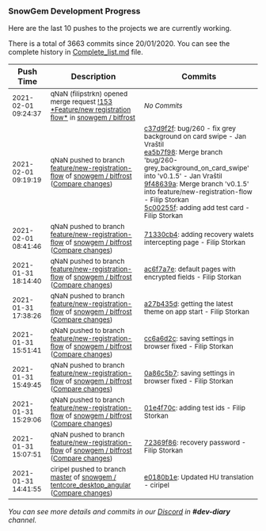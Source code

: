 
### SnowGem Development Progress

Here are the last 10 pushes to the projects we are currently working.

There is a total of 3663 commits since 20/01/2020. You can see the complete history in
 [Complete_list.md](Complete_list.md) file.

| Push Time | Description | Commits |
| --- | --- | --- |
| <sub>2021-02-01 09:24:37</sub> | <sub>qNaN (filipstrkn) opened merge request [\!153 \*Feature/new registration flow\*](https://gitlab.com/snowgem/bitfrost/-/merge_requests/153) in [snowgem / bitfrost](https://gitlab.com/snowgem/bitfrost)</sub> | <sub>_No Commits_</sub> |
| <sub>2021-02-01 09:19:19</sub> | <sub>qNaN pushed to branch [feature/new\-registration\-flow](https://gitlab.com/snowgem/bitfrost/commits/feature/new-registration-flow) of [snowgem / bitfrost](https://gitlab.com/snowgem/bitfrost) ([Compare changes](https://gitlab.com/snowgem/bitfrost/compare/71330cb403c18105aa8a29d894fdf5dae1759fc2...5c00255f3b6156c00bf13b71195294358d9d1d7f))</sub> | <sub>[c37d9f2f](https://gitlab.com/snowgem/bitfrost/-/commit/c37d9f2fe00303f5e807732b5da08acb3e6b2b30): bug/260 - fix grey background on card swipe - Jan Vraštil<br>[ea5b7f98](https://gitlab.com/snowgem/bitfrost/-/commit/ea5b7f98a2de7ba119e8ad89063d7b2b0b076e14): Merge branch 'bug/260-grey_background_on_card_swipe' into 'v0.1.5' - Jan Vraštil<br>[9f48639a](https://gitlab.com/snowgem/bitfrost/-/commit/9f48639adcb5f855a3f117d75a678b4b669c24d4): Merge branch 'v0.1.5' into feature/new-registration-flow - Filip Storkan<br>[5c00255f](https://gitlab.com/snowgem/bitfrost/-/commit/5c00255f3b6156c00bf13b71195294358d9d1d7f): adding add test card - Filip Storkan</sub> |
| <sub>2021-02-01 08:41:46</sub> | <sub>qNaN pushed to branch [feature/new\-registration\-flow](https://gitlab.com/snowgem/bitfrost/commits/feature/new-registration-flow) of [snowgem / bitfrost](https://gitlab.com/snowgem/bitfrost) ([Compare changes](https://gitlab.com/snowgem/bitfrost/compare/ac6f7a7eed094ee6d8aea5d3dd19c80b86cc79f3...71330cb403c18105aa8a29d894fdf5dae1759fc2))</sub> | <sub>[71330cb4](https://gitlab.com/snowgem/bitfrost/-/commit/71330cb403c18105aa8a29d894fdf5dae1759fc2): adding recovery walets intercepting page - Filip Storkan</sub> |
| <sub>2021-01-31 18:14:40</sub> | <sub>qNaN pushed to branch [feature/new\-registration\-flow](https://gitlab.com/snowgem/bitfrost/commits/feature/new-registration-flow) of [snowgem / bitfrost](https://gitlab.com/snowgem/bitfrost) ([Compare changes](https://gitlab.com/snowgem/bitfrost/compare/a27b435d41288252e2c7aab32dafe2d2fbe8defe...ac6f7a7eed094ee6d8aea5d3dd19c80b86cc79f3))</sub> | <sub>[ac6f7a7e](https://gitlab.com/snowgem/bitfrost/-/commit/ac6f7a7eed094ee6d8aea5d3dd19c80b86cc79f3): default pages with encrypted fields - Filip Storkan</sub> |
| <sub>2021-01-31 17:38:26</sub> | <sub>qNaN pushed to branch [feature/new\-registration\-flow](https://gitlab.com/snowgem/bitfrost/commits/feature/new-registration-flow) of [snowgem / bitfrost](https://gitlab.com/snowgem/bitfrost) ([Compare changes](https://gitlab.com/snowgem/bitfrost/compare/cc6a6d2ca89207517208f0a3690ad5737e51496e...a27b435d41288252e2c7aab32dafe2d2fbe8defe))</sub> | <sub>[a27b435d](https://gitlab.com/snowgem/bitfrost/-/commit/a27b435d41288252e2c7aab32dafe2d2fbe8defe): getting the latest theme on app start - Filip Storkan</sub> |
| <sub>2021-01-31 15:51:41</sub> | <sub>qNaN pushed to branch [feature/new\-registration\-flow](https://gitlab.com/snowgem/bitfrost/commits/feature/new-registration-flow) of [snowgem / bitfrost](https://gitlab.com/snowgem/bitfrost) ([Compare changes](https://gitlab.com/snowgem/bitfrost/compare/0a86c5b7a1cdbec656ecc0cf42ed83e8215de689...cc6a6d2ca89207517208f0a3690ad5737e51496e))</sub> | <sub>[cc6a6d2c](https://gitlab.com/snowgem/bitfrost/-/commit/cc6a6d2ca89207517208f0a3690ad5737e51496e): saving settings in browser fixed - Filip Storkan</sub> |
| <sub>2021-01-31 15:49:45</sub> | <sub>qNaN pushed to branch [feature/new\-registration\-flow](https://gitlab.com/snowgem/bitfrost/commits/feature/new-registration-flow) of [snowgem / bitfrost](https://gitlab.com/snowgem/bitfrost) ([Compare changes](https://gitlab.com/snowgem/bitfrost/compare/01e4f70cb29fa9b855d540ac5ca642b409a38ad8...0a86c5b7a1cdbec656ecc0cf42ed83e8215de689))</sub> | <sub>[0a86c5b7](https://gitlab.com/snowgem/bitfrost/-/commit/0a86c5b7a1cdbec656ecc0cf42ed83e8215de689): saving settings in browser fixed - Filip Storkan</sub> |
| <sub>2021-01-31 15:29:06</sub> | <sub>qNaN pushed to branch [feature/new\-registration\-flow](https://gitlab.com/snowgem/bitfrost/commits/feature/new-registration-flow) of [snowgem / bitfrost](https://gitlab.com/snowgem/bitfrost) ([Compare changes](https://gitlab.com/snowgem/bitfrost/compare/72369f863c9ce51478e21c890948775968716336...01e4f70cb29fa9b855d540ac5ca642b409a38ad8))</sub> | <sub>[01e4f70c](https://gitlab.com/snowgem/bitfrost/-/commit/01e4f70cb29fa9b855d540ac5ca642b409a38ad8): adding test ids - Filip Storkan</sub> |
| <sub>2021-01-31 15:07:51</sub> | <sub>qNaN pushed to branch [feature/new\-registration\-flow](https://gitlab.com/snowgem/bitfrost/commits/feature/new-registration-flow) of [snowgem / bitfrost](https://gitlab.com/snowgem/bitfrost) ([Compare changes](https://gitlab.com/snowgem/bitfrost/compare/00c4ee9948e48ff5169207eb17e8d618acf9922c...72369f863c9ce51478e21c890948775968716336))</sub> | <sub>[72369f86](https://gitlab.com/snowgem/bitfrost/-/commit/72369f863c9ce51478e21c890948775968716336): recovery password - Filip Storkan</sub> |
| <sub>2021-01-31 14:41:55</sub> | <sub>ciripel pushed to branch [master](https://gitlab.com/snowgem/tentcore_desktop_angular/commits/master) of [snowgem / tentcore\_desktop\_angular](https://gitlab.com/snowgem/tentcore_desktop_angular) ([Compare changes](https://gitlab.com/snowgem/tentcore_desktop_angular/compare/41830cfe68f73bfd753b597febf4785d3524dac4...e0180b1efdc1f56b2b7623611e8e1a4a63d5976e))</sub> | <sub>[e0180b1e](https://gitlab.com/snowgem/tentcore_desktop_angular/-/commit/e0180b1efdc1f56b2b7623611e8e1a4a63d5976e): Updated HU translation - ciripel</sub> |

_You can see more details and commits in our [Discord](https://discord.gg/zumGnbg) in **#dev-diary** channel._
